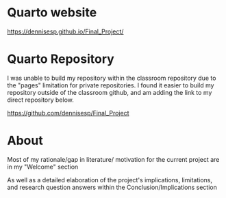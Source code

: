 # Quarto website

https://dennisesp.github.io/Final_Project/

# Quarto Repository

I was unable to build my repository within the classroom repository due to the "pages" limitation for private repositories. I found it easier to build my repository outside of the classroom github, and am adding the link to my direct repository below. 

https://github.com/dennisesp/Final_Project


# About

Most of my rationale/gap in literature/ motivation for the current project are in my "Welcome" section 

As well as a detailed elaboration of the project's implications, limitations, and research question answers within the Conclusion/Implications section 








